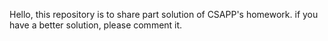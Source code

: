 Hello,
this repository is to share part solution of CSAPP's homework.
if you have a better solution, please comment it.
